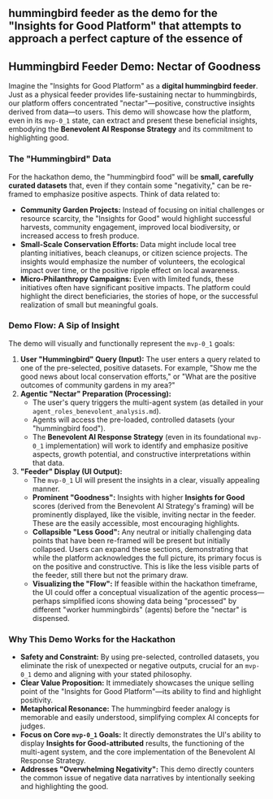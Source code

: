 ## **hummingbird feeder as the demo for the "Insights for Good Platform"** that attempts to approach a perfect capture of the essence of
## Hummingbird Feeder Demo: Nectar of Goodness

Imagine the "Insights for Good Platform" as a **digital hummingbird feeder**. Just as a physical feeder provides life-sustaining nectar to hummingbirds, our platform offers concentrated "nectar"—positive, constructive insights derived from data—to users. This demo will showcase how the platform, even in its `mvp-0_1` state, can extract and present these beneficial insights, embodying the **Benevolent AI Response Strategy** and its commitment to highlighting good.

### The "Hummingbird" Data

For the hackathon demo, the "hummingbird food" will be **small, carefully curated datasets** that, even if they contain some "negativity," can be re-framed to emphasize positive aspects. Think of data related to:

* **Community Garden Projects:** Instead of focusing on initial challenges or resource scarcity, the "Insights for Good" would highlight successful harvests, community engagement, improved local biodiversity, or increased access to fresh produce.
* **Small-Scale Conservation Efforts:** Data might include local tree planting initiatives, beach cleanups, or citizen science projects. The insights would emphasize the number of volunteers, the ecological impact over time, or the positive ripple effect on local awareness.
* **Micro-Philanthropy Campaigns:** Even with limited funds, these initiatives often have significant positive impacts. The platform could highlight the direct beneficiaries, the stories of hope, or the successful realization of small but meaningful goals.

### Demo Flow: A Sip of Insight

The demo will visually and functionally represent the `mvp-0_1` goals:

1.  **User "Hummingbird" Query (Input):** The user enters a query related to one of the pre-selected, positive datasets. For example, "Show me the good news about local conservation efforts," or "What are the positive outcomes of community gardens in my area?"
2.  **Agentic "Nectar" Preparation (Processing):**
    * The user's query triggers the multi-agent system (as detailed in your `agent_roles_benevolent_analysis.md`).
    * Agents will access the pre-loaded, controlled datasets (your "hummingbird food").
    * The **Benevolent AI Response Strategy** (even in its foundational `mvp-0_1` implementation) will work to identify and emphasize positive aspects, growth potential, and constructive interpretations within that data.
3.  **"Feeder" Display (UI Output):**
    * The `mvp-0_1` UI will present the insights in a clear, visually appealing manner.
    * **Prominent "Goodness":** Insights with higher **Insights for Good** scores (derived from the Benevolent AI Strategy's framing) will be prominently displayed, like the visible, inviting nectar in the feeder. These are the easily accessible, most encouraging highlights.
    * **Collapsible "Less Good":** Any neutral or initially challenging data points that have been re-framed will be present but initially collapsed. Users can expand these sections, demonstrating that while the platform acknowledges the full picture, its primary focus is on the positive and constructive. This is like the less visible parts of the feeder, still there but not the primary draw.
    * **Visualizing the "Flow":** If feasible within the hackathon timeframe, the UI could offer a conceptual visualization of the agentic process—perhaps simplified icons showing data being "processed" by different "worker hummingbirds" (agents) before the "nectar" is dispensed.

### Why This Demo Works for the Hackathon

* **Safety and Constraint:** By using pre-selected, controlled datasets, you eliminate the risk of unexpected or negative outputs, crucial for an `mvp-0_1` demo and aligning with your stated philosophy.
* **Clear Value Proposition:** It immediately showcases the unique selling point of the "Insights for Good Platform"—its ability to find and highlight positivity.
* **Metaphorical Resonance:** The hummingbird feeder analogy is memorable and easily understood, simplifying complex AI concepts for judges.
* **Focus on Core `mvp-0_1` Goals:** It directly demonstrates the UI's ability to display **Insights for Good-attributed** results, the functioning of the multi-agent system, and the core implementation of the Benevolent AI Response Strategy.
* **Addresses "Overwhelming Negativity":** This demo directly counters the common issue of negative data narratives by intentionally seeking and highlighting the good.
